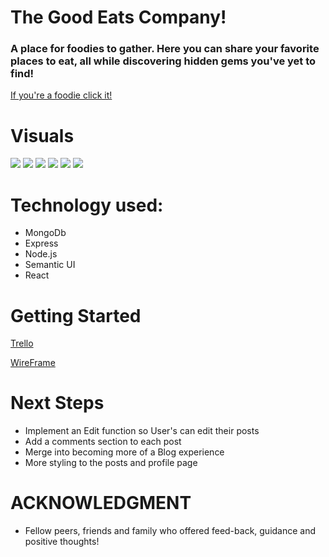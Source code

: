 # The Good Eats Company!

### A place for foodies to gather. Here you can share your favorite places to eat, all while discovering hidden gems you've yet to find! 

[If you're a foodie click it!](https://thegoodeatsco.herokuapp.com/)


# Visuals 
![](https://i.imgur.com/FI8zOGY.png)
![](https://i.imgur.com/KNfZUDI.png)
![](https://i.imgur.com/q1c5kQC.png)
![](https://i.imgur.com/yyT60e1.png)
![](https://i.imgur.com/mjQVAV8.png)
![](https://i.imgur.com/3uPsp9F.png)

# Technology used: 
* MongoDb
* Express
* Node.js
* Semantic UI
* React

# Getting Started
[Trello](https://trello.com/b/IQciTDvw/thegoodeatsco#)

[WireFrame](https://whimsical.com/meal-prep-service-JSxUN4aCPAwiTGVfQBitWJ#)

# Next Steps
* Implement an Edit function so User's can edit their posts
* Add a comments section to each post
* Merge into becoming more of a Blog experience
* More styling to the posts and profile page

# ACKNOWLEDGMENT
- Fellow peers, friends and family who offered feed-back, guidance and positive thoughts!
